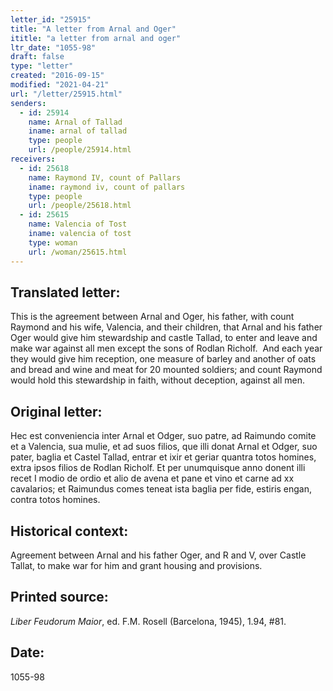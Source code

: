 ```yaml
---
letter_id: "25915"
title: "A letter from Arnal and Oger"
ititle: "a letter from arnal and oger"
ltr_date: "1055-98"
draft: false
type: "letter"
created: "2016-09-15"
modified: "2021-04-21"
url: "/letter/25915.html"
senders:
  - id: 25914
    name: Arnal of Tallad
    iname: arnal of tallad
    type: people
    url: /people/25914.html
receivers:
  - id: 25618
    name: Raymond IV, count of Pallars
    iname: raymond iv, count of pallars
    type: people
    url: /people/25618.html
  - id: 25615
    name: Valencia of Tost
    iname: valencia of tost
    type: woman
    url: /woman/25615.html
---
```

<h2> Translated letter:</h2><p>This is the agreement between Arnal and Oger, his father, with count Raymond and his wife, Valencia, and their children, that Arnal and his father Oger would give him stewardship and castle Tallad, to enter and leave and make war against all men except the sons of Rodlan Richolf.&nbsp; And each year they would give him reception, one measure of barley and another of oats and bread and wine and meat for 20 mounted soldiers; and count Raymond would hold this stewardship in faith, without deception, against all men.</p><h2 class="mt-4"> Original letter:</h2><p>Hec est conveniencia inter Arnal et Odger, suo patre, ad Raimundo comite et a Valencia, sua mulie, et ad suos filios, que illi donat Arnal et Odger, suo pater, baglia et Castel Tallad, entrar et ixir et geriar quantra totos homines, extra ipsos filios de Rodlan Richolf. Et per unumquisque anno donent illi recet I modio de ordio et alio de avena et pane et vino et carne ad xx cavalarios; et Raimundus comes teneat ista baglia per fide, estiris engan, contra totos homines.</p><h2 class="mt-4"> Historical context:</h2><p>Agreement between Arnal and his father Oger, and R and V, over Castle Tallat, to make war for him and grant housing and provisions.</p><h2 class="mt-4"> Printed source:</h2><p><i>Liber Feudorum Maior</i>, ed. F.M. Rosell (Barcelona, 1945), 1.94, #81.&nbsp;</p><h2 class="mt-4"> Date:</h2>1055-98